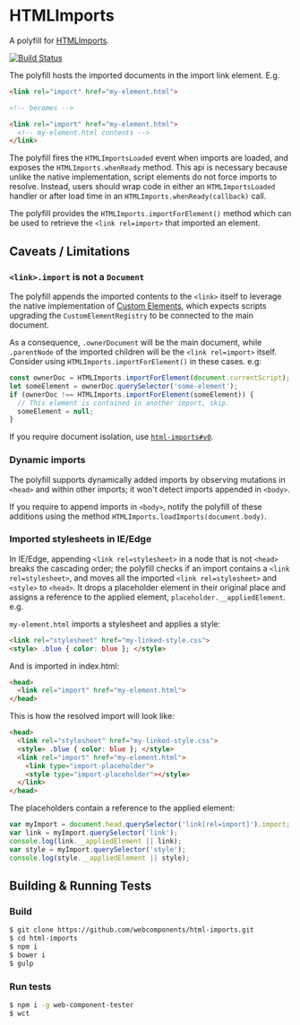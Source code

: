 # HTMLImports

A polyfill for [HTMLImports](https://www.w3.org/TR/html-imports/).

[![Build Status](https://travis-ci.org/webcomponents/html-imports.svg?branch=master)](https://travis-ci.org/webcomponents/html-imports)

The polyfill hosts the imported documents in the import link element. E.g.

```html
<link rel="import" href="my-element.html">

<!-- becomes -->

<link rel="import" href="my-element.html">
  <!-- my-element.html contents -->
</link>
```

The polyfill fires the `HTMLImportsLoaded` event when imports are loaded, and exposes the `HTMLImports.whenReady` method. This api is necessary because unlike the native implementation, script elements do not force imports to resolve. Instead, users should wrap code in either an `HTMLImportsLoaded` handler or after load time in an `HTMLImports.whenReady(callback)` call.

The polyfill provides the `HTMLImports.importForElement()` method which can be used to retrieve the `<link rel=import>` that imported an element.

## Caveats / Limitations

### `<link>.import` is not a `Document`

The polyfill appends the imported contents to the `<link>` itself to leverage the native implementation of [Custom Elements](https://www.w3.org/TR/custom-elements), which expects scripts upgrading the `CustomElementRegistry` to be connected to the main document.

As a consequence, `.ownerDocument` will be the main document, while `.parentNode` of the imported children will be the `<link rel=import>` itself. Consider using `HTMLImports.importForElement()` in these cases. e.g:

```javascript
const ownerDoc = HTMLImports.importForElement(document.currentScript);
let someElement = ownerDoc.querySelector('some-element');
if (ownerDoc !== HTMLImports.importForElement(someElement)) {
  // This element is contained in another import, skip.
  someElement = null;
}
```

If you require document isolation, use [`html-imports#v0`](https://github.com/webcomponents/html-imports/tree/v0).

### Dynamic imports

The polyfill supports dynamically added imports by observing mutations in `<head>` and within other imports; it won't detect imports appended in `<body>`.

If you require to append imports in `<body>`, notify the polyfill of these additions using the method `HTMLImports.loadImports(document.body)`.

### Imported stylesheets in IE/Edge

In IE/Edge, appending `<link rel=stylesheet>` in a node that is not `<head>` breaks the cascading order; the polyfill checks if an import contains a `<link rel=stylesheet>`, and moves all the imported `<link rel=stylesheet>` and `<style>` to `<head>`. It drops a placeholder element in their original place and assigns a reference to the applied element, `placeholder.__appliedElement`. e.g.

`my-element.html` imports a stylesheet and applies a style:

```html
<link rel="stylesheet" href="my-linked-style.css">
<style> .blue { color: blue }; </style>
```

And is imported in index.html:

```html
<head>
  <link rel="import" href="my-element.html">
</head>
```

This is how the resolved import will look like:

```html
<head>
  <link rel="stylesheet" href="my-linked-style.css">
  <style> .blue { color: blue }; </style>
  <link rel="import" href="my-element.html">
    <link type="import-placeholder">
    <style type="import-placeholder"></style>
  </link>
</head>
```

The placeholders contain a reference to the applied element:

```javascript
var myImport = document.head.querySelector('link[rel=import]').import;
var link = myImport.querySelector('link');
console.log(link.__appliedElement || link);
var style = myImport.querySelector('style');
console.log(style.__appliedElement || style);
```

## Building & Running Tests

### Build

```bash
$ git clone https://github.com/webcomponents/html-imports.git
$ cd html-imports
$ npm i
$ bower i
$ gulp
```

### Run tests

```bash
$ npm i -g web-component-tester
$ wct
```
